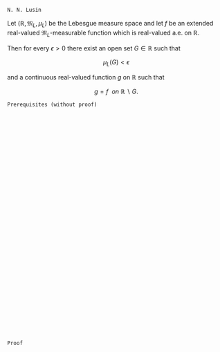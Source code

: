 ```
N. N. Lusin
```
Let $(\mathbb{R}, \mathfrak{M}_L, \mu_L)$ be the Lebesgue measure space
and let $f$ be an extended real-valued $\mathfrak{M}_L$-measurable function which is real-valued a.e. on $\mathbb{R}$.

Then for every $\epsilon > 0$ there exist an open set $G\in \mathbb{R}$ such that 

$$
\mu_L(G)<\epsilon
$$

and a continuous real-valued function $g$ on $\mathbb{R}$ such that 

$$
g=f \ \ on \ \mathbb{R} \backslash G.
$$

```
Prerequisites (without proof)
```

<br>
<br>
<br>
<br>
<br>
<br>
<br>
<br>
<br>
<br>
<br>
<br>
<br>
<br>
<br>
<br>
<br>
<br>
<br>
<br>
<br>
<br>
<br>
<br>
<br>
<br>
<br>
<br>
<br>
<br>


```
Proof
```
